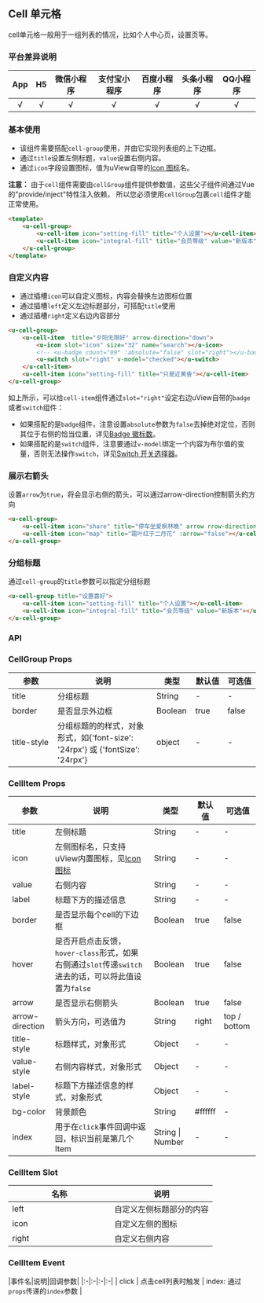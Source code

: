 ## Cell 单元格

<demo-model url="/pages/componentsC/cell/index"></demo-model>


cell单元格一般用于一组列表的情况，比如个人中心页，设置页等。

### 平台差异说明

|App|H5|微信小程序|支付宝小程序|百度小程序|头条小程序|QQ小程序|
|:-:|:-:|:-:|:-:|:-:|:-:|:-:|
|√|√|√|√|√|√|√|

### 基本使用

- 该组件需要搭配`cell-group`使用，并由它实现列表组的上下边框。
- 通过`title`设置左侧标题，`value`设置右侧内容。
- 通过`icon`字段设置图标，值为uView自带的[Icon 图标](/components/icon.html)名。

**注意：** 由于`cell`组件需要由`cellGroup`组件提供参数值，这些父子组件间通过Vue的"provide/inject"特性注入依赖，
所以您必须使用`cellGroup`包裹`cell`组件才能正常使用。

```html
<template>
	<u-cell-group>
		<u-cell-item icon="setting-fill" title="个人设置"></u-cell-item>
		<u-cell-item icon="integral-fill" title="会员等级" value="新版本"></u-cell-item>
	</u-cell-group>
</template>
```

### 自定义内容

- 通过插槽`icon`可以自定义图标，内容会替换左边图标位置
- 通过插槽`left`定义左边标题部分，可搭配`title`使用
- 通过插槽`right`定义右边内容部分

```html
<u-cell-group>
	<u-cell-item  title="夕阳无限好" arrow-direction="down">
		<u-icon slot="icon" size="32" name="search"></u-icon>
		<!-- <u-badge count="99" :absolute="false" slot="right"></u-badge> -->
		<u-switch slot="right" v-model="checked"></u-switch>
	</u-cell-item>
	<u-cell-item icon="setting-fill" title="只是近黄昏"></u-cell-item>
</u-cell-group>
```

如上所示，可以给`cell-item`组件通过`slot="right"`设定右边uView自带的`badge`或者`switch`组件：
- 如果搭配的是`badge`组件，注意设置`absolute`参数为`false`去掉绝对定位，否则其位于右侧的恰当位置，详见[Badge 徽标数](/components/badge.html)。
- 如果搭配的是`switch`组件，注意要通过`v-model`绑定一个内容为布尔值的变量，否则无法操作`switch`，详见[Switch 开关选择器](/components/switch.html)。

### 展示右箭头

设置`arrow`为`true`，将会显示右侧的箭头，可以通过arrow-direction控制箭头的方向

```html
<u-cell-group>
	<u-cell-item icon="share" title="停车坐爱枫林晚" arrow rrow-direction="down"></u-cell-item>
	<u-cell-item icon="map" title="霜叶红于二月花" :arrow="false"></u-cell-item>
</u-cell-group>
```

### 分组标题

通过`cell-group`的`title`参数可以指定分组标题

```html
<u-cell-group title="设置喜好">
	<u-cell-item icon="setting-fill" title="个人设置"></u-cell-item>
	<u-cell-item icon="integral-fill" title="会员等级" value="新版本"></u-cell-item>
</u-cell-group>
```

### API

### CellGroup Props

| 参数          | 说明            | 类型            | 默认值             |  可选值   |
|-------------  |---------------- |---------------|------------------ |-------- |
| title | 分组标题  | String | - | - |
| border | 是否显示外边框 | Boolean  | true | false |
| title-style | 分组标题的的样式，对象形式，如{'font-size': '24rpx'} 或 {'fontSize': '24rpx'} | object  | - | - |

### CellItem Props

| 参数          | 说明            | 类型            | 默认值             |  可选值   |
|-------------  |---------------- |---------------|------------------ |-------- |
| title | 左侧标题  | String | - | - |
| icon | 左侧图标名，只支持uView内置图标，见[Icon 图标](/components/icon.html) | String  | - | - |
| value | 右侧内容 | String  | - | - |
| label | 标题下方的描述信息 | String | - | - |
| border | 是否显示每个cell的下边框 | Boolean  | true | false |
| hover | 是否开启点击反馈，`hover-class`形式，如果右侧通过`slot`传递`switch`进去的话，可以将此值设置为`false` | Boolean  | true | false |
| arrow | 是否显示右侧箭头 | Boolean | true | false |
| arrow-direction | 箭头方向，可选值为 | String  | right | top / bottom |
| title-style | 标题样式，对象形式 | Object | - | - |
| value-style | 右侧内容样式，对象形式 | Object | - | - |
| label-style | 标题下方描述信息的样式，对象形式 | Object | - | - |
| bg-color | 背景颜色 | String  | #ffffff | - |
| index | 用于在`click`事件回调中返回，标识当前是第几个Item  | String \| Number | - | - |

### CellItem Slot

| 名称          | 说明            |
|-------------  |---------------- |
| left | 自定义左侧标题部分的内容  |
| icon | 自定义左侧的图标 |
| right | 自定义右侧内容 |

### CellItem Event

|事件名|说明|回调参数|
|:-|:-|:-|:-|
| click | 点击cell列表时触发 | index: 通过`props`传递的`index`参数 |



<style scoped>
h3[id=cellgroup-props] + table thead tr th:nth-child(2){
	width: 40%;
}

h3[id=cellitem-props] + table thead tr th:nth-child(2){
	width: 40%;
}

h3[id=cellitem-slot] + table thead tr th:nth-child(2){
	width: 50%;
}
</style>